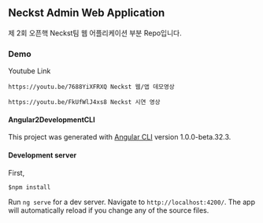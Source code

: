 ## Neckst Admin Web Application
제 2회 오픈핵 Neckst팀 웹 어플리케이션 부분 Repo입니다.

### Demo

Youtube Link

```
https://youtu.be/7688YiXFRXQ Neckst 웹/앱 데모영상
```


```
https://youtu.be/FkUfWlJ4xs8 Neckst 시연 영상
```


#### Angular2DevelopmentCLI

This project was generated with [Angular CLI](https://github.com/angular/angular-cli) version 1.0.0-beta.32.3.

#### Development server
First,
```
$npm install
```
Run `ng serve` for a dev server. Navigate to `http://localhost:4200/`. The app will automatically reload if you change any of the source files.
